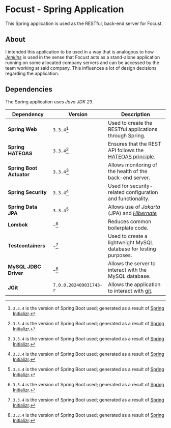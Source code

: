 # Focust - Spring Application
This Spring application is used as the RESTful, back-end server for Focust.

## About
I intended this application to be used in a way that is analogous to how [*Jenkins*](https://www.jenkins.io/) is used in the sense that Focust acts as a stand-alone application running on some allocated company servers and can be accessed by the team working at said company. This influences a lot of design decisions regarding the application.

## Dependencies
The Spring application uses *Java JDK 23*.

| Dependency | Version | Description |
|--- |---|--- |
| **Spring Web** | `3.3.4`[^1] | Used to create the RESTful applications through Spring. |
| **Spring HATEOAS** | `3.3.4`[^1] | Ensures that the REST API follows the [HATEOAS principle](https://en.wikipedia.org/wiki/HATEOAS). |
| **Spring Boot Actuator** | `3.3.4`[^1] | Allows monitoring of the health of the back-end server. |
| **Spring Security** | `3.3.4`[^1] | Used for security-related configuration and functionality. |
| **Spring Data JPA** | `3.3.4`[^1] | Allows use of *Jakarta* (JPA) and [*Hibernate*](https://hibernate.org/) |
| **Lombok** | `~`[^1] | Reduces common boilerplate code. |
| **Testcontainers** | `~`[^1] | Used to create a lightweight MySQL database for testing purposes. |
| **MySQL JDBC Driver** | `~`[^1] | Allows the server to interact with the MySQL database. |
| **JGit** | `7.0.0.202409031743-r` | Allows the application to interact with [git](https://git-scm.com/). |

[^1]: `3.3.4` is the version of Spring Boot used; generated as a result of [Spring Initializr](../resources/images/spring-initializr.png).